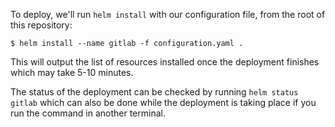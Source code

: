 To deploy, we'll run `helm install` with our configuration file, from the
root of this repository:

```
$ helm install --name gitlab -f configuration.yaml .
```

This will output the list of resources installed once the deployment finishes which may take 5-10 minutes.

The status of the deployment can be checked by running `helm status gitlab` which can also be done while
the deployment is taking place if you run the command in another terminal.
